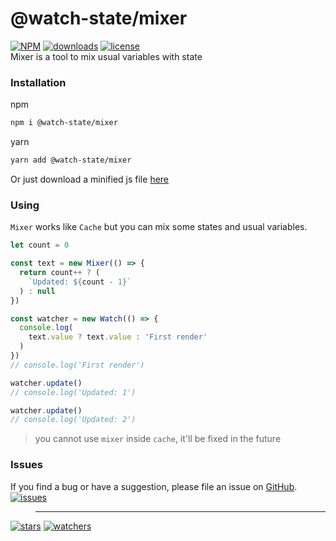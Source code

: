 # @watch-state/mixer
[![NPM](https://img.shields.io/npm/v/@watch-state/mixer.svg)](https://github.com/d8corp/watch-state-mixer/blob/master/CHANGELOG.md)
[![downloads](https://img.shields.io/npm/dm/@watch-state/mixer.svg)](https://www.npmjs.com/package/@watch-state/mixer)
[![license](https://img.shields.io/npm/l/@watch-state/mixer)](https://github.com/d8corp/watch-state-mixer/blob/master/LICENSE)  
Mixer is a tool to mix usual variables with state

### Installation
npm
```bash
npm i @watch-state/mixer
```
yarn
```bash
yarn add @watch-state/mixer
```

Or just download a minified js file
[here](https://github.com/d8corp/innet-portal/blob/master/lib/watch-state-mixer.min.js)

### Using
`Mixer` works like `Cache` but you can mix some states and usual variables.
```javascript
let count = 0

const text = new Mixer(() => {
  return count++ ? (
    `Updated: ${count - 1}`
  ) : null
})

const watcher = new Watch(() => {
  console.log(
    text.value ? text.value : 'First render'
  )
})
// console.log('First render')

watcher.update()
// console.log('Updated: 1')

watcher.update()
// console.log('Updated: 2')
```
> you cannot use `mixer` inside `cache`, it'll be fixed in the future

### Issues
If you find a bug or have a suggestion, please file an issue on [GitHub](https://github.com/d8corp/watch-state-mixer/issues).  
[![issues](https://img.shields.io/github/issues-raw/d8corp/watch-state-mixer)](https://github.com/d8corp/watch-state-mixer/issues)
> ---
[![stars](https://img.shields.io/github/stars/d8corp/watch-state-mixer?style=social)](https://github.com/d8corp/watch-state-mixer/stargazers)
[![watchers](https://img.shields.io/github/watchers/d8corp/watch-state-mixer?style=social)](https://github.com/d8corp/watch-state-mixer/watchers)
